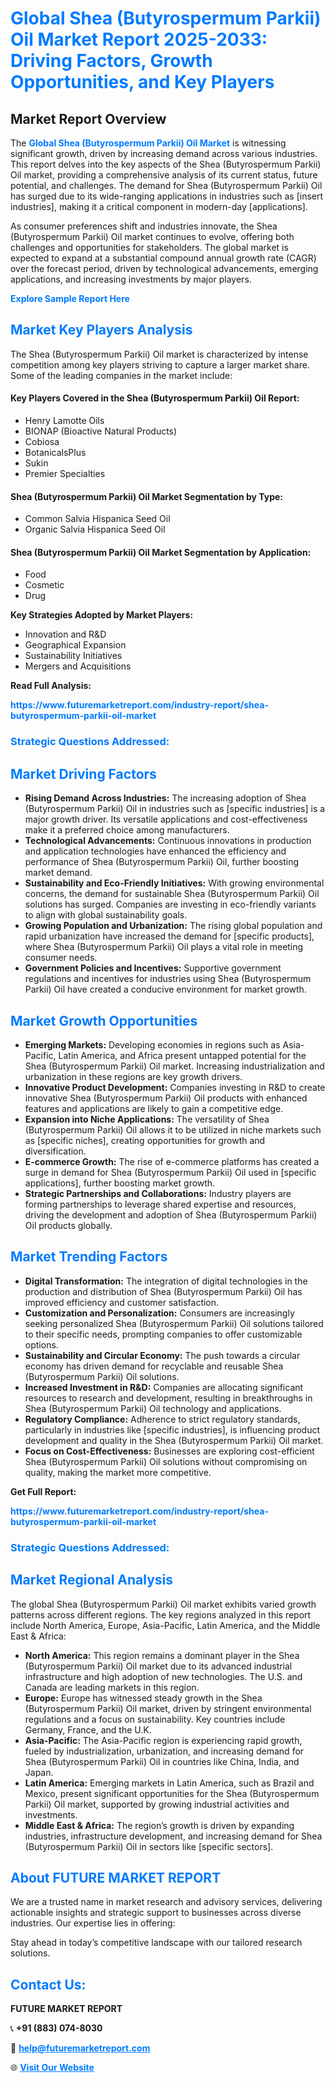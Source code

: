 <h1 style="color: #007BFF;">Global Shea (Butyrospermum Parkii) Oil Market Report 2025-2033: Driving Factors, Growth Opportunities, and Key Players</h1>

<section id="overview">
<h2>Market Report Overview</h2>
<p>The <a href="https://www.futuremarketreport.com/industry-report/shea-butyrospermum-parkii-oil-market" style="color: #007BFF; text-decoration: none;"><strong>Global Shea (Butyrospermum Parkii) Oil Market</strong></a> is witnessing significant growth, driven by increasing demand across various industries. This report delves into the key aspects of the Shea (Butyrospermum Parkii) Oil market, providing a comprehensive analysis of its current status, future potential, and challenges. The demand for Shea (Butyrospermum Parkii) Oil has surged due to its wide-ranging applications in industries such as [insert industries], making it a critical component in modern-day [applications].</p>
<p>As consumer preferences shift and industries innovate, the Shea (Butyrospermum Parkii) Oil market continues to evolve, offering both challenges and opportunities for stakeholders. The global market is expected to expand at a substantial compound annual growth rate (CAGR) over the forecast period, driven by technological advancements, emerging applications, and increasing investments by major players.</p>
</section>

<section id="overview">
<p><a href="https://www.futuremarketreport.com/request-sample/reportId=31814" style="color: #007BFF; text-decoration: none;"><strong>Explore Sample Report Here</strong></a></p>
</section>

<section id="key-players">
<h2 style="color: #007BFF;">Market Key Players Analysis</h2>
<p>The Shea (Butyrospermum Parkii) Oil market is characterized by intense competition among key players striving to capture a larger market share. Some of the leading companies in the market include:</p>
<h4>Key Players Covered in the Shea (Butyrospermum Parkii) Oil Report:</h4>
<ul><li>Henry Lamotte Oils</li><li>BIONAP (Bioactive Natural Products)</li><li>Cobiosa</li><li>BotanicalsPlus</li><li>Sukin</li><li>Premier Specialties</li></ul>
<h4>Shea (Butyrospermum Parkii) Oil Market Segmentation by Type:</h4>
<ul><li>Common Salvia Hispanica Seed Oil</li><li>Organic Salvia Hispanica Seed Oil</li></ul>

<h4>Shea (Butyrospermum Parkii) Oil Market Segmentation by Application:</h4>
<ul><li>Food</li><li>Cosmetic</li><li>Drug</li></ul>
<p><strong>Key Strategies Adopted by Market Players:</strong></p>
<ul>
<li>Innovation and R&D</li>
<li>Geographical Expansion</li>
<li>Sustainability Initiatives</li>
<li>Mergers and Acquisitions</li>
</ul>
</section>

<section>
<p><strong>Read Full Analysis: </strong></p><a href="https://www.futuremarketreport.com/industry-report/shea-butyrospermum-parkii-oil-market" style="color: #007BFF; text-decoration: none;"><strong>https://www.futuremarketreport.com/industry-report/shea-butyrospermum-parkii-oil-market</strong></a>
<h3 style="color: #007BFF;">Strategic Questions Addressed:</h3>
</section>

<section id="driving-factors">
<h2 style="color: #007BFF;">Market Driving Factors</h2>
<ul>
<li><strong>Rising Demand Across Industries:</strong> The increasing adoption of Shea (Butyrospermum Parkii) Oil in industries such as [specific industries] is a major growth driver. Its versatile applications and cost-effectiveness make it a preferred choice among manufacturers.</li>
<li><strong>Technological Advancements:</strong> Continuous innovations in production and application technologies have enhanced the efficiency and performance of Shea (Butyrospermum Parkii) Oil, further boosting market demand.</li>
<li><strong>Sustainability and Eco-Friendly Initiatives:</strong> With growing environmental concerns, the demand for sustainable Shea (Butyrospermum Parkii) Oil solutions has surged. Companies are investing in eco-friendly variants to align with global sustainability goals.</li>
<li><strong>Growing Population and Urbanization:</strong> The rising global population and rapid urbanization have increased the demand for [specific products], where Shea (Butyrospermum Parkii) Oil plays a vital role in meeting consumer needs.</li>
<li><strong>Government Policies and Incentives:</strong> Supportive government regulations and incentives for industries using Shea (Butyrospermum Parkii) Oil have created a conducive environment for market growth.</li>
</ul>
</section>

<section id="growth-opportunities">
<h2 style="color: #007BFF;">Market Growth Opportunities</h2>
<ul>
<li><strong>Emerging Markets:</strong> Developing economies in regions such as Asia-Pacific, Latin America, and Africa present untapped potential for the Shea (Butyrospermum Parkii) Oil market. Increasing industrialization and urbanization in these regions are key growth drivers.</li>
<li><strong>Innovative Product Development:</strong> Companies investing in R&D to create innovative Shea (Butyrospermum Parkii) Oil products with enhanced features and applications are likely to gain a competitive edge.</li>
<li><strong>Expansion into Niche Applications:</strong> The versatility of Shea (Butyrospermum Parkii) Oil allows it to be utilized in niche markets such as [specific niches], creating opportunities for growth and diversification.</li>
<li><strong>E-commerce Growth:</strong> The rise of e-commerce platforms has created a surge in demand for Shea (Butyrospermum Parkii) Oil used in [specific applications], further boosting market growth.</li>
<li><strong>Strategic Partnerships and Collaborations:</strong> Industry players are forming partnerships to leverage shared expertise and resources, driving the development and adoption of Shea (Butyrospermum Parkii) Oil products globally.</li>
</ul>
</section>

<section id="trending-factors">
<h2 style="color: #007BFF;">Market Trending Factors</h2>
<ul>
<li><strong>Digital Transformation:</strong> The integration of digital technologies in the production and distribution of Shea (Butyrospermum Parkii) Oil has improved efficiency and customer satisfaction.</li>
<li><strong>Customization and Personalization:</strong> Consumers are increasingly seeking personalized Shea (Butyrospermum Parkii) Oil solutions tailored to their specific needs, prompting companies to offer customizable options.</li>
<li><strong>Sustainability and Circular Economy:</strong> The push towards a circular economy has driven demand for recyclable and reusable Shea (Butyrospermum Parkii) Oil solutions.</li>
<li><strong>Increased Investment in R&D:</strong> Companies are allocating significant resources to research and development, resulting in breakthroughs in Shea (Butyrospermum Parkii) Oil technology and applications.</li>
<li><strong>Regulatory Compliance:</strong> Adherence to strict regulatory standards, particularly in industries like [specific industries], is influencing product development and quality in the Shea (Butyrospermum Parkii) Oil market.</li>
<li><strong>Focus on Cost-Effectiveness:</strong> Businesses are exploring cost-efficient Shea (Butyrospermum Parkii) Oil solutions without compromising on quality, making the market more competitive.</li>
</ul>
</section>

<section>
<p><strong>Get Full Report: </strong></p><a href="https://www.futuremarketreport.com/industry-report/shea-butyrospermum-parkii-oil-market" style="color: #007BFF; text-decoration: none;"><strong>https://www.futuremarketreport.com/industry-report/shea-butyrospermum-parkii-oil-market</strong></a>
<h3 style="color: #007BFF;">Strategic Questions Addressed:</h3>
</section>


<section id="regional-analysis">
<h2 style="color: #007BFF;">Market Regional Analysis</h2>
<p>The global Shea (Butyrospermum Parkii) Oil market exhibits varied growth patterns across different regions. The key regions analyzed in this report include North America, Europe, Asia-Pacific, Latin America, and the Middle East & Africa:</p>
<ul>
<li><strong>North America:</strong> This region remains a dominant player in the Shea (Butyrospermum Parkii) Oil market due to its advanced industrial infrastructure and high adoption of new technologies. The U.S. and Canada are leading markets in this region.</li>
<li><strong>Europe:</strong> Europe has witnessed steady growth in the Shea (Butyrospermum Parkii) Oil market, driven by stringent environmental regulations and a focus on sustainability. Key countries include Germany, France, and the U.K.</li>
<li><strong>Asia-Pacific:</strong> The Asia-Pacific region is experiencing rapid growth, fueled by industrialization, urbanization, and increasing demand for Shea (Butyrospermum Parkii) Oil in countries like China, India, and Japan.</li>
<li><strong>Latin America:</strong> Emerging markets in Latin America, such as Brazil and Mexico, present significant opportunities for the Shea (Butyrospermum Parkii) Oil market, supported by growing industrial activities and investments.</li>
<li><strong>Middle East & Africa:</strong> The region’s growth is driven by expanding industries, infrastructure development, and increasing demand for Shea (Butyrospermum Parkii) Oil in sectors like [specific sectors].</li>
</ul>
</section>

<footer>
<h2 style="color: #007BFF;">About FUTURE MARKET REPORT</h2>
<p>We are a trusted name in market research and advisory services, delivering actionable insights and strategic support to businesses across diverse industries. Our expertise lies in offering:</p>

<p>Stay ahead in today’s competitive landscape with our tailored research solutions.</p>

<h2 style="color: #007BFF;">Contact Us:</h2>
<p><strong>FUTURE MARKET REPORT</strong></p>
<p>📞 <strong>+91 (883) 074-8030</strong></p>
<p>📧 <strong><a href="mailto:help@futuremarketreport.com" style="color: #007BFF;">help@futuremarketreport.com</a></strong></p>
<p>🌐 <strong><a href="https://www.futuremarketreport.com/" style="color: #007BFF;">Visit Our Website</a></strong></p>
</footer>